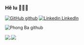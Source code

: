 ### Hê lu 👋👋👋

[![GitHub](https://i.stack.imgur.com/tskMh.png) github](https://github.com/phongtapcode)   [![Linkedin](https://i.stack.imgur.com/gVE0j.png) LinkedIn](https://www.linkedin.com/in/phong-nguyen-ba-1a421726b/)


![Phong Ba github](https://github-readme-stats.vercel.app/api?username=phongtapcode&show_icons=true&theme=radical&hide=contribs,prs,issues,env)

<a href="https://github.com/phongtapcode/DSA_PTIT-2023">
  <!-- Change the `github-readme-stats.anuraghazra1.vercel.app` to `github-readme-stats.vercel.app`  -->
  <img align="center" src="https://github-readme-stats.anuraghazra1.vercel.app/api/pin/?username=phongtapcode&repo=DSA_PTIT-2023&theme=tokyonight" />
</a>    
<a href="https://github.com/phongtapcode/nhac-NguyenBaPhong">
  <!-- Change the `github-readme-stats.anuraghazra1.vercel.app` to `github-readme-stats.vercel.app`  -->
  <img align="center" src="https://github-readme-stats.anuraghazra1.vercel.app/api/pin/?username=phongtapcode&repo=nhac-NguyenBaPhong&theme=dark" />
</a>
